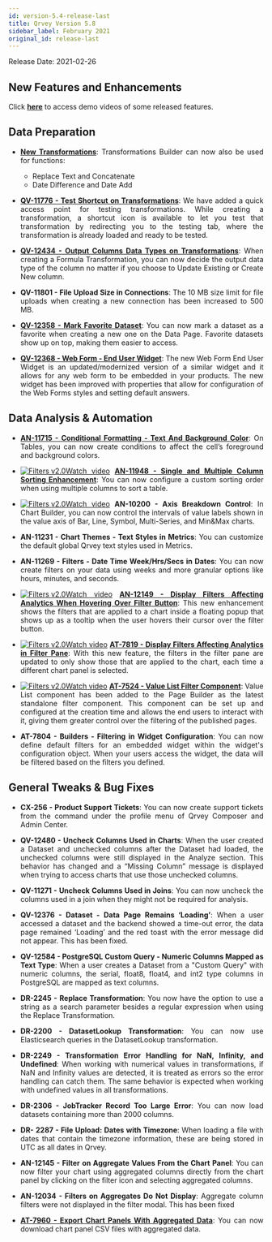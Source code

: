 ```yaml
---
id: version-5.4-release-last
title: Qrvey Version 5.8
sidebar_label: February 2021
original_id: release-last
---
```

<div style="text-align: justify">
Release Date: 2021-02-26


## New Features and Enhancements 

Click <a href="/docs/next/video-training/release/version-5.8" target="_blank"> <strong>here</strong></a> to access demo videos of some released features.


## Data Preparation


* <a href="/docs/ui-docs/datasets/transformations/" target="_blank"><strong>New Transformations</strong></a>: Transformations Builder can now also be used for functions:
  * Replace Text and Concatenate
  * Date Difference and Date Add


* <a href="/docs/ui-docs/datasets/transformations/" target="_blank"><strong>QV-11776 - Test Shortcut on Transformations</strong></a>: We have added a quick access point for testing transformations. While creating a transformation, a shortcut icon is available to let you test that transformation by redirecting you to the testing tab, where the transformation is already loaded and ready to be tested.

* <a href="/docs/ui-docs/datasets/transformations/" target="_blank"><strong>QV-12434 - Output Columns Data Types on Transformations</strong></a>: When creating a Formula Transformation, you can now decide the output data type of the column no matter if you choose to Update Existing or Create New column.


* **QV-11801 - File Upload Size in Connections**: The 10 MB size limit for file uploads when creating a new connection has been increased to 500 MB.

* <a href="/docs/ui-docs/datasets/datasets/" target="_blank"><strong>QV-12358 - Mark Favorite Dataset</strong></a>: You can now mark a dataset as a favorite when creating a new one on the Data Page. Favorite datasets show up on top, making them easier to access.

* <a href="/docs/embedding/widgets/data-sources/web-form-end-user/" target="_blank"><strong>QV-12368 - Web Form - End User Widget</strong></a>: The new Web Form End User Widget is an updated/modernized version of a similar widget and it allows for any web form to be embedded in your products. The new widget has been improved with properties that allow for configuration of the Web Forms styles and setting default answers.


## Data Analysis & Automation

* <a href="/docs/ui-docs/dataviews/chart-builder/"><strong>AN-11715 - Conditional Formatting - Text And Background Color</strong></a>: On Tables, you can now create conditions to affect the cell’s foreground and background colors.

* <a href="/docs/video-training/release/version-5.8/#simple-and-multiple-column-sorting-enhancements" target="_blank" class="tooltip"><img alt="Filters v2.0" src="https://s3.amazonaws.com/cdn.qrvey.com/documentation_assets/release-notes/video_icon.png#thumbnail-20" class="video-icon-png"><span class="tooltiptext">Watch video</span></a> <a href="/docs/ui-docs/dataviews/chart-types/"><strong>AN-11948 - Single and Multiple Column Sorting Enhancement</strong></a>: You can now configure a custom sorting order when using multiple columns to sort a table.

* <a href="/docs/video-training/release/version-5.8/#chart-axis-breakdown-control" target="_blank" class="tooltip"><img alt="Filters v2.0" src="https://s3.amazonaws.com/cdn.qrvey.com/documentation_assets/release-notes/video_icon.png#thumbnail-20" class="video-icon-png"><span class="tooltiptext">Watch video</span></a> **AN-10200 - Axis Breakdown Control**: In Chart Builder, you can now control the intervals of value labels shown in the value axis of Bar, Line, Symbol, Multi-Series, and Min&Max charts.

* **AN-11231 - Chart Themes - Text Styles in Metrics**: You can customize the default global Qrvey text styles used in Metrics.

* **AN-11269 - Filters - Date Time Week/Hrs/Secs in Dates**: You can now create filters on your data using weeks and more granular options like hours, minutes, and seconds.

* <a href="" target="_blank" class="tooltip"><img alt="Filters v2.0" src="https://s3.amazonaws.com/cdn.qrvey.com/documentation_assets/release-notes/video_icon.png#thumbnail-20" class="video-icon-png"><span class="tooltiptext">Watch video</span></a> <a href="/docs/ui-docs/filtering-data/working-with-filters/"><strong> AN-12149 - Display Filters Affecting Analytics When Hovering Over Filter Button</strong></a>: This new enhancement shows the filters that are applied to a chart inside a floating popup that shows up as a tooltip when the user hovers their cursor over the filter button.



* <a href="/docs/video-training/release/version-5.8/#value-list-and-display-filters" target="_blank" class="tooltip"><img alt="Filters v2.0" src="https://s3.amazonaws.com/cdn.qrvey.com/documentation_assets/release-notes/video_icon.png#thumbnail-20" class="video-icon-png"><span class="tooltiptext">Watch video</span></a> <a href="/docs/ui-docs/filtering-data/working-with-filters/"><strong> AT-7819 - Display Filters Affecting Analytics in Filter Pane</strong></a>: With this new feature, the filters in the filter pane are updated to only show those that are applied to the chart, each time a different chart panel is selected.

* <a href="/docs/video-training/release/version-5.8/#value-list-and-display-filters" target="_blank" class="tooltip"><img alt="Filters v2.0" src="https://s3.amazonaws.com/cdn.qrvey.com/documentation_assets/release-notes/video_icon.png#thumbnail-20" class="video-icon-png"><span class="tooltiptext">Watch video</span></a> <a href="/docs/ui-docs/filtering-data/working-with-filters/"><strong> AT-7524 - Value List Filter Component</strong></a>: Value List component has been added to the Page Builder as the latest standalone filter component. This component can be set up and configured at the creation time and allows the end users to interact with it, giving them greater control over the filtering of the published pages.

* **AT-7804 - Builders - Filtering in Widget Configuration**: You can now define default filters for an embedded widget within the widget's configuration object. When your users access the widget, the data will be filtered based on the filters you defined.



## General Tweaks & Bug Fixes

* **CX-256 - Product Support Tickets**: You can now create support tickets from the command under the profile menu of Qrvey Composer and Admin Center.

* **QV-12480 - Uncheck Columns Used in Charts**: When the user created a Dataset and unchecked columns after the Dataset had loaded, the unchecked columns were still displayed in the Analyze section. This behavior has changed and a “Missing Column” message is displayed when trying to access charts that use those unchecked columns.

* **QV-11271 - Uncheck Columns Used in Joins**: You can now uncheck the columns used in a join when they might not be required for analysis.

* **QV-12376 - Dataset - Data Page Remains ‘Loading’**: When a user accessed a dataset and the backend showed a time-out error, the data page remained ‘Loading’ and the red toast with the error message did not appear. This has been fixed.

* **QV-12584 - PostgreSQL Custom Query - Numeric Columns Mapped as Text Type**: When a user creates a Dataset from a "Custom Query" with numeric columns, the serial, float8, float4, and int2 type columns in PostgreSQL are mapped as text columns.


* **DR-2245 - Replace Transformation**: You now have the option to use a string as a search parameter besides a regular expression when using the Replace Transformation.

* **DR-2200 - DatasetLookup Transformation**: You can now use Elasticsearch queries in the DatasetLookup transformation.

* **DR-2249 - Transformation Error Handling for NaN, Infinity, and Undefined**: When working with numerical values in transformations, if NaN and Infinity values are detected, it is treated as errors so the error handling can catch them. The same behavior is expected when working with undefined values in all transformations.

* **DR-2306 - JobTracker Record Too Large Error**: You can now load datasets containing more than 2000 columns.

* **DR- 2287 - File Upload: Dates with Timezone**: When loading a file with dates that contain the timezone information, these are being stored in UTC as all dates in Qrvey.

* **AN-12145 - Filter on Aggregate Values From the Chart Panel**: You can now filter your chart using aggregated columns directly from the chart panel by clicking on the filter icon and selecting aggregated columns.

* **AN-12034 - Filters on Aggregates Do Not Display**: Aggregate column filters were not displayed in the filter modal. This has been fixed


* <a href="/docs/ui-docs/dataviews/exporting/" target="_blank"><strong>AT-7960 - Export Chart Panels With Aggregated Data</strong></a>: You can now download chart panel CSV files with aggregated data.
